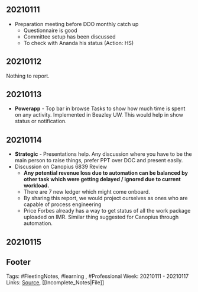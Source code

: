 ## 20210111
- Preparation meeting before DDO monthly catch up
	- Questionnaire is good
	- Committee setup has been discussed
	- To check with Ananda his status (Action: HS)

## 20210112
 Nothing to report.

## 20210113
- **Powerapp** - Top bar in browse Tasks to show how much time is spent on any activity. Implemented in Beazley UW. This would help in  show status or notification.

## 20210114
- **Strategic** - Presentations help. Any discussion where you have to be the main person to raise things, prefer PPT over DOC and present easily.
- Discussion on Canopius 6839 Review 
	- **Any potential revenue loss due to automation can be balanced by other task which were getting delayed / ignored due to current workload.**
	- There are 7 new ledger which might come onboard.
	- By sharing this report, we would project ourselves as ones who are capable of process engineering 
	- Price Forbes already has a way to get status of all the work package uploaded on IMR. Similar thing suggested for Canopius through automation.


## 20210115



## Footer

Tags: #FleetingNotes, #learning , #Professional
Week: 20210111 - 20210117
Links: 
[Source](template.md), [[Incomplete_Notes|File]]

<!--
Comment - 
-->
<!--stackedit_data:
eyJoaXN0b3J5IjpbLTIwMTgzODg4NiwxMTcxMzQ0OTk5LC0xNz
I0OTA2NTg0LC0xNTI3NTQ4MTQwXX0=
-->